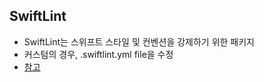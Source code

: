 ## SwiftLint
- SwiftLint는 스위프트 스타일 및 컨벤션을 강제하기 위한 패키지
- 커스텀의 경우, .swiftlint.yml file을 수정
- [참고](https://github.com/realm/SwiftLint)
